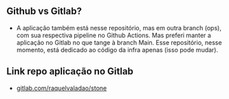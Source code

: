 ## Github vs Gitlab?
- A aplicação também está nesse repositório, mas em outra branch (ops), com sua respectiva pipeline no Github Actions. Mas preferi manter a aplicação no Gitlab no que tange à branch Main. Esse repositório, nesse momento, está dedicado ao código da infra apenas (isso pode mudar).

## Link repo aplicação no Gitlab
- [gitlab.com/raquelvaladao/stone](https://gitlab.com/raquelvaladao/stone)